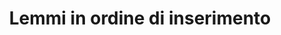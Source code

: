 ---
title: Lemmi in ordine di inserimento
layout: time
type: list

cascade:
  layout: time
  type: page
---